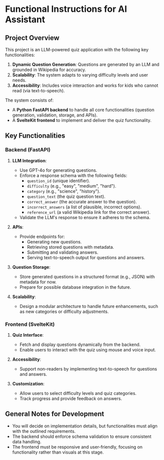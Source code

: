 
# Functional Instructions for AI Assistant

## Project Overview
This project is an LLM-powered quiz application with the following key functionalities:
1. **Dynamic Question Generation**: Questions are generated by an LLM and grounded in Wikipedia for accuracy.
2. **Scalability**: The system adapts to varying difficulty levels and user needs.
3. **Accessibility**: Includes voice interaction and works for kids who cannot read (via text-to-speech).

The system consists of:
- A **Python FastAPI backend** to handle all core functionalities (question generation, validation, storage, and APIs).
- A **SvelteKit frontend** to implement and deliver the quiz functionality.

## Key Functionalities

### Backend (FastAPI)
1. **LLM Integration**:
   - Use GPT-4o for generating questions.
   - Enforce a response schema with the following fields:
     - `question_id` (unique identifier).
     - `difficulty` (e.g., "easy", "medium", "hard").
     - `category` (e.g., "science", "history").
     - `question_text` (the quiz question text).
     - `correct_answer` (the accurate answer to the question).
     - `incorrect_answers` (a list of plausible, incorrect options).
     - `reference_url` (a valid Wikipedia link for the correct answer).
   - Validate the LLM's response to ensure it adheres to the schema.

2. **APIs**:
   - Provide endpoints for:
     - Generating new questions.
     - Retrieving stored questions with metadata.
     - Submitting and validating answers.
     - Serving text-to-speech output for questions and answers.

3. **Question Storage**:
   - Store generated questions in a structured format (e.g., JSON) with metadata for now.
   - Prepare for possible database integration in the future.

4. **Scalability**:
   - Design a modular architecture to handle future enhancements, such as new categories or difficulty adjustments.

### Frontend (SvelteKit)
1. **Quiz Interface**:
   - Fetch and display questions dynamically from the backend.
   - Enable users to interact with the quiz using mouse and voice input.

2. **Accessibility**:
   - Support non-readers by implementing text-to-speech for questions and answers.

3. **Customization**:
   - Allow users to select difficulty levels and quiz categories.
   - Track progress and provide feedback on answers.

## General Notes for Development
- You will decide on implementation details, but functionalities must align with the outlined requirements.
- The backend should enforce schema validation to ensure consistent data handling.
- The frontend must be responsive and user-friendly, focusing on functionality rather than visuals at this stage.

